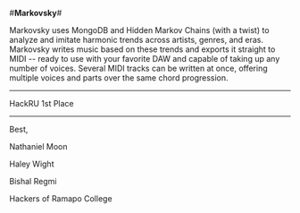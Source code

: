 
#**Markovsky**#

Markovsky uses MongoDB and Hidden Markov Chains (with a twist) to analyze and imitate harmonic trends across artists, genres, and eras.  Markovsky writes music based on these trends and exports it straight to MIDI -- ready to use with your favorite DAW and capable of taking up any number of voices.  Several MIDI tracks can be written at once, offering multiple voices and parts over the same chord progression.  

-------------------------------------------------------

HackRU 1st Place 

-------------------------------------------------------

Best, 

Nathaniel Moon

Haley Wight

Bishal Regmi


Hackers of Ramapo College 
